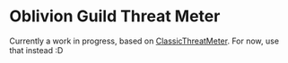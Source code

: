 # Oblivion Guild Threat Meter

Currently a work in progress, based on [ClassicThreatMeter](https://github.com/EsreverWoW/ClassicThreatMeter). For now, use that instead :D